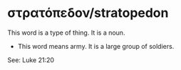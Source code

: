 # στρατόπεδον/stratopedon
This word is a type of thing. It is a noun.

* This word means army. It is a large group of soldiers.

See:  Luke 21:20
